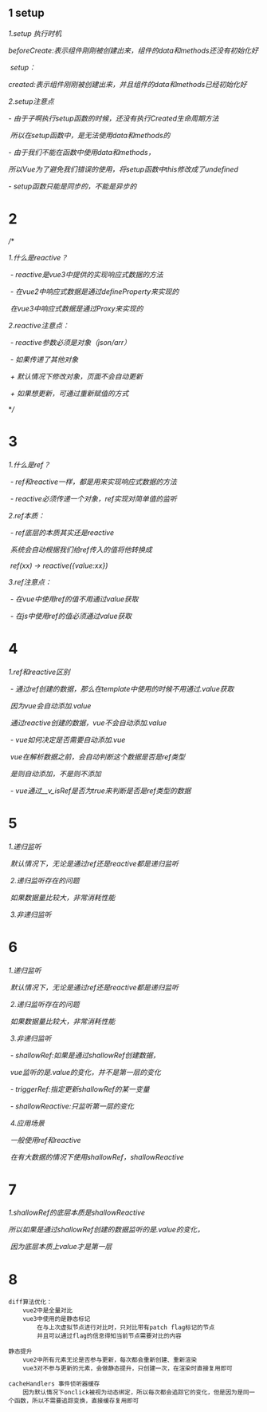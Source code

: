 ## 1 setup

  *1.setup 执行时机*

​    *beforeCreate:表示组件刚刚被创建出来，组件的data和methods还没有初始化好*

​    *setup：*

​    *created:表示组件刚刚被创建出来，并且组件的data和methods已经初始化好*

  *2.setup注意点*

  *- 由于子啊执行setup函数的时候，还没有执行Created生命周期方法*

​    *所以在setup函数中，是无法使用data和methods的*

  *- 由于我们不能在函数中使用data和methods，*

​    *所以Vue为了避免我们错误的使用，将setup函数中this修改成了undefined*

  *- setup函数只能是同步的，不能是异步的*

# 2

*/** 

  *1.什么是reactive？*

​    *- reactive是vue3中提供的实现响应式数据的方法*

​    *-  在vue2中响应式数据是通过defineProperty来实现的*

​      *在vue3中响应式数据是通过Proxy来实现的*

  *2.reactive注意点：*

​    *- reactive参数必须是对象（json/arr）*

​    *- 如果传递了其他对象*

​      *+ 默认情况下修改对象，页面不会自动更新*

​      *+ 如果想更新，可通过重新赋值的方式*

  **/*

# 3

*1.什么是ref？*

​    *- ref和reactive一样，都是用来实现响应式数据的方法*

​    *- reactive必须传递一个对象，ref实现对简单值的监听*

  *2.ref本质：*

​    *- ref底层的本质其实还是reactive*

​      *系统会自动根据我们给ref传入的值将他转换成*

​      *ref(xx) -> reactive({value:xx})*

  *3.ref注意点：*

​    *- 在vue中使用ref的值不用通过value获取*

​    *- 在js中使用ref的值必须通过value获取*

# 4

*1.ref和reactive区别*

​      *- 通过ref创建的数据，那么在template中使用的时候不用通过.value获取*

​        *因为vue会自动添加.value*

​        *通过reactive创建的数据，vue不会自动添加.value*

​      *- vue如何决定是否需要自动添加.vue*

​        *vue在解析数据之前，会自动判断这个数据是否是ref类型*

​        *是则自动添加，不是则不添加*

​      *- vue通过__v_isRef是否为true来判断是否是ref类型的数据*

# 5

*1.递归监听*

​    *默认情况下，无论是通过ref还是reactive都是递归监听*



​    *2.递归监听存在的问题*

​    *如果数据量比较大，非常消耗性能*



​    *3.非递归监听*



# 6

*1.递归监听*

​    *默认情况下，无论是通过ref还是reactive都是递归监听*



​    *2.递归监听存在的问题*

​    *如果数据量比较大，非常消耗性能*



​    *3.非递归监听*

​      *-  shallowRef:如果是通过shallowRef创建数据，*

​        *vue监听的是.value的变化，并不是第一层的变化*

​      *-  triggerRef:指定更新shallowRef的某一变量* 

​      *- shallowReactive:只监听第一层的变化*

​    *4.应用场景*

​      *一般使用ref和reactive*

​      *在有大数据的情况下使用shallowRef，shallowReactive*



# 7

*1.shallowRef的底层本质是shallowReactive*

​    *所以如果是通过shallowRef创建的数据监听的是.value的变化，*

​    *因为底层本质上value才是第一层*

# 8



```
diff算法优化：
	vue2中是全量对比
	vue3中使用的是静态标记
		在与上次虚拟节点进行对比时，只对比带有patch flag标记的节点
		并且可以通过flag的信息得知当前节点需要对比的内容

静态提升
	vue2中所有元素无论是否参与更新，每次都会重新创建、重新渲染
	vue3对不参与更新的元素，会做静态提升，只创建一次，在渲染时直接复用即可
	
cacheHandlers 事件侦听器缓存
	因为默认情况下onclick被视为动态绑定，所以每次都会追踪它的变化，但是因为是同一个函数，所以不需要追踪变换，直接缓存复用即可
```

